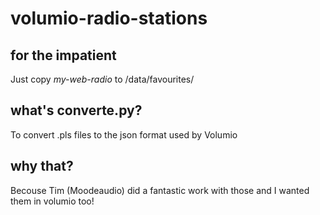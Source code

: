 # volumio-radio-stations

## for the impatient

Just copy *my-web-radio* to /data/favourites/

## what's converte.py? 

To convert .pls files to the json format used by Volumio

## why that?

Becouse Tim (Moodeaudio) did a fantastic work with those and I wanted them in volumio too!
